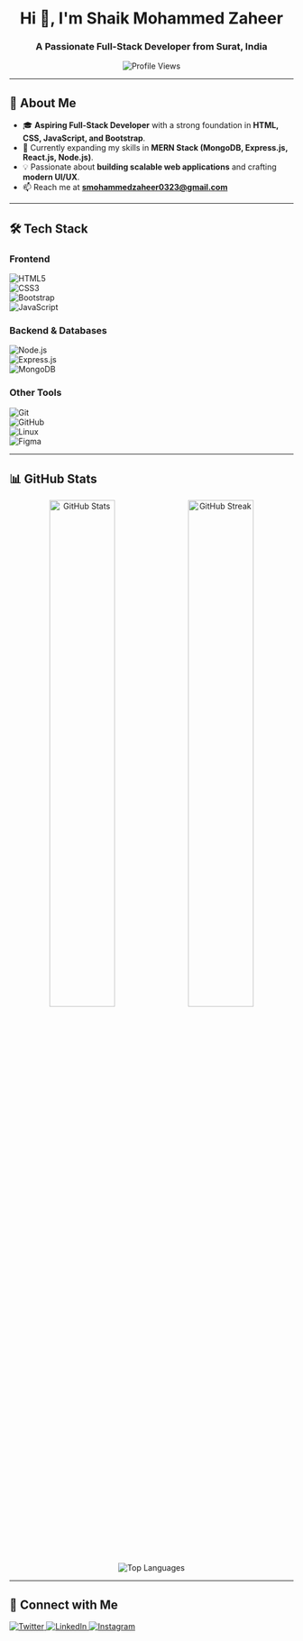 <h1 align="center">Hi 👋, I'm Shaik Mohammed Zaheer</h1>
<h3 align="center">A Passionate Full-Stack Developer from Surat, India</h3>

<p align="center">
  <img src="https://komarev.com/ghpvc/?username=iamzaheershaik&label=Profile%20views&color=0e75b6&style=flat" alt="Profile Views" />
</p>

---

## 🚀 About Me  

- 🎓 **Aspiring Full-Stack Developer** with a strong foundation in **HTML, CSS, JavaScript, and Bootstrap**.  
- 🌱 Currently expanding my skills in **MERN Stack (MongoDB, Express.js, React.js, Node.js)**.  
- 💡 Passionate about **building scalable web applications** and crafting **modern UI/UX**.  
- 📫 Reach me at **smohammedzaheer0323@gmail.com**  

---

## 🛠️ Tech Stack  

### **Frontend**  
![HTML5](https://img.shields.io/badge/HTML5-E34F26?style=for-the-badge&logo=html5&logoColor=white)  
![CSS3](https://img.shields.io/badge/CSS3-1572B6?style=for-the-badge&logo=css3&logoColor=white)  
![Bootstrap](https://img.shields.io/badge/Bootstrap-563D7C?style=for-the-badge&logo=bootstrap&logoColor=white)  
![JavaScript](https://img.shields.io/badge/JavaScript-F7DF1E?style=for-the-badge&logo=javascript&logoColor=black)  

### **Backend & Databases**  
![Node.js](https://img.shields.io/badge/Node.js-339933?style=for-the-badge&logo=node.js&logoColor=white)  
![Express.js](https://img.shields.io/badge/Express.js-000000?style=for-the-badge&logo=express&logoColor=white)  
![MongoDB](https://img.shields.io/badge/MongoDB-47A248?style=for-the-badge&logo=mongodb&logoColor=white)  

### **Other Tools**  
![Git](https://img.shields.io/badge/Git-F05032?style=for-the-badge&logo=git&logoColor=white)  
![GitHub](https://img.shields.io/badge/GitHub-181717?style=for-the-badge&logo=github&logoColor=white)  
![Linux](https://img.shields.io/badge/Linux-FCC624?style=for-the-badge&logo=linux&logoColor=black)  
![Figma](https://img.shields.io/badge/Figma-F24E1E?style=for-the-badge&logo=figma&logoColor=white)  

---

## 📊 GitHub Stats  

<p align="center">
  <img src="https://github-readme-stats.vercel.app/api?username=iamzaheershaik&show_icons=true&theme=radical" alt="GitHub Stats" width="48%" />
  <img src="https://github-readme-streak-stats.herokuapp.com/?user=iamzaheershaik&theme=radical" alt="GitHub Streak" width="48%" />
</p>

<p align="center">
  <img src="https://github-readme-stats.vercel.app/api/top-langs?username=iamzaheershaik&layout=compact&theme=radical" alt="Top Languages" />
</p>

---

## 🔗 Connect with Me  

<p align="left">
  <a href="https://twitter.com/iamzaheershaik" target="_blank">
    <img src="https://img.shields.io/badge/Twitter-1DA1F2?style=for-the-badge&logo=twitter&logoColor=white" alt="Twitter" />
  </a>
  <a href="https://linkedin.com/in/iamzaheershaik" target="_blank">
    <img src="https://img.shields.io/badge/LinkedIn-0077B5?style=for-the-badge&logo=linkedin&logoColor=white" alt="LinkedIn" />
  </a>
  <a href="https://instagram.com/itsmohdzaheeer" target="_blank">
    <img src="https://img.shields.io/badge/Instagram-E4405F?style=for-the-badge&logo=instagram&logoColor=white" alt="Instagram" />
  </a>
</p>
